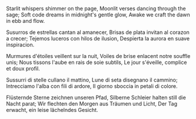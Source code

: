 Starlit whispers shimmer on the page,
Moonlit verses dancing through the sage;
Soft code dreams in midnight's gentle glow,
Awake we craft the dawn in ebb and flow.

Susurros de estrellas cantan al amanecer,
Brisas de plata invitan al corazon a crecer;
Tejemos luceros con hilos de ilusion,
Despierta la aurora en suave inspiracion.

Murmures d'étoiles veillent sur la nuit,
Voiles de brise enlacent notre souffle unis;
Nous tissons l'aube en rais de soie subtils,
Le jour s'éveille, complice et doux profil.

Sussurri di stelle cullano il mattino,
Lune di seta disegnano il cammino;
Intrecciamo l'alba con fili di ardore,
Il giorno sboccia in petali di colore.

Flüsternde Sterne zeichnen unseren Pfad,
Silberne Schleier halten still die Nacht parat;
Wir flechten den Morgen aus Träumen und Licht,
Der Tag erwacht, ein leise lächelndes Gesicht.
